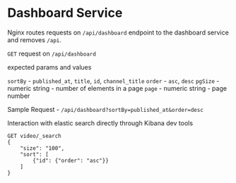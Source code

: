 # Dashboard Service

Nginx routes requests on `/api/dashboard` endpoint to the dashboard service and removes `/api`.

`GET` request on `/api/dashboard`

expected params and values

`sortBy` - `published_at`, `title`, `id`, `channel_title`
`order` - `asc`, `desc`
`pgSize` - numeric string - number of elements in a page
`page` - numeric string - page number

Sample Request - `/api/dashboard?sortBy=published_at&order=desc`

Interaction with elastic search directly through Kibana dev tools

    GET video/_search
    {
        "size": "100",
        "sort": [
            {"id": {"order": "asc"}}
        ] 
    }

